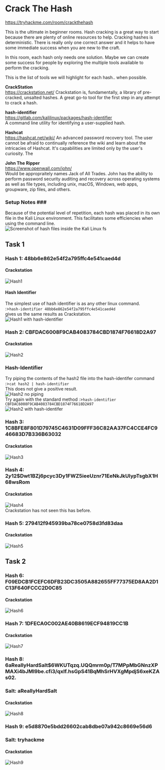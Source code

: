 # Crack The Hash

https://tryhackme.com/room/crackthehash

This is the ultimate in beginner rooms. Hash cracking is a great way to start because there are plenty of online resources to help. Cracking hashes is deterministic. There is really only one correct answer and it helps to have some immediate success when you are new to the craft.

In this room, each hash only needs one solution. Maybe we can create some success for people by exploring the multiple tools available to perform the cracking.

This is the list of tools we will highlight for each hash.. when possible.

**CrackStation**<br>
https://crackstation.net/
Crackstation is, fundamentally, a library of pre-cracked, unsalted hashes. A great go-to tool for the first step in any attempt to crack a hash.

**hash-identifier**<br>
https://gitlab.com/kalilinux/packages/hash-identifier<br>
A command line utility for identifying a user-supplied hash.

**Hashcat**<br>
https://hashcat.net/wiki/
An advanced password recovery tool. The user cannot be afraid to continually reference the wiki and learn about the intricacies of Hashcat. It's capabilities are limited only by the user's curiosity. The

**John The Ripper**<br>
https://www.openwall.com/john/<br>
Would be appropraitely names Jack of All Trades. John has the ability to perform password security auditing and recovery across operating systems as well as file types, including unix, macOS, Windows, web apps, groupware, zip files, and others. 

### Setup Notes ###<br>
Because of the potential level of repetition, each hash was placed in its own file in the Kali Linux environment. This facilitates some efficiencies when using the command line.<br>
![Screenshot of hash files inside the Kali Linux fs](/Screenshots/kaliHashfiles.png)<br>

## Task 1 ##
### Hash 1: 48bb6e862e54f2a795ffc4e541caed4d ###
#### Crackstation ####
![Hash1](/Screenshots/hash1.png)<br>
#### Hash Identifier ####
The simplest use of hash identifier is as any other linux command.<br>
:>````hash-identifier 48bb6e862e54f2a795ffc4e541caed4d````<br>
gives us the same results as Crackstation.<br>
![Hash1 with hash-identifier](/Screenshots/hash1-HI.png)<br>


### Hash 2: CBFDAC6008F9CAB4083784CBD1874F76618D2A97 
#### Crackstation ####
![Hash2](/Screenshots/hash2.png)<br>


### Hash-Identifier ###
Try piping the contents of the hash2 file into the hash-identifer command<br>
:>````cat hash2 | hash-identifier````<br>
This does not give a positive result.<br>
![Hash2 no piping](/Screenshots/hash2-HI1.png)<br>
Try again with the standard method
:>````hash-identifier CBFDAC6008F9CAB4083784CBD1874F76618D2A97````<br>
![Hash2 with hash-identifer](/Screenshots/hash2-HI2.png)<br>

### Hash 3: 1C8BFE8F801D79745C4631D09FFF36C82AA37FC4CCE4FC946683D7B336B63032 ###
#### Crackstation ####
![Hash3](/Screenshots/hash3.png)<br>

### Hash 4: $2y$12$Dwt1BZj6pcyc3Dy1FWZ5ieeUznr71EeNkJkUlypTsgbX1H68wsRom ###
#### Crackstation ####
![Hash4](/Screenshots/hash4.png)<br>
Crackstation has not seen this has before.

### Hash 5: 279412f945939ba78ce0758d3fd83daa ###
#### Crackstation ####
![Hash5](/Screenshots/hash5.png)<br>


## Task 2 ##

### Hash 6: F09EDCB1FCEFC6DFB23DC3505A882655FF77375ED8AA2D1C13F640FCCC2D0C85 ###
#### Crackstation ####
![Hash6](/Screenshots/hash6.png)<br>

### Hash 7: 1DFECA0C002AE40B8619ECF94819CC1B ###
#### Crackstation ####
![Hash7](/Screenshots/hash7.png)<br>

### Hash 8: $6$aReallyHardSalt$6WKUTqzq.UQQmrm0p/T7MPpMbGNnzXPMAXi4bJMl9be.cfi3/qxIf.hsGpS41BqMhSrHVXgMpdjS6xeKZAs02. ###
### Salt: aReallyHardSalt ###
#### Crackstation ####
![Hash8](/Screenshots/hash8.png)<br>

### Hash 9: e5d8870e5bdd26602cab8dbe07a942c8669e56d6 ###
### Salt: tryhackme ###
#### Crackstation ####
![Hash9](/Screenshots/hash9.png)<br>